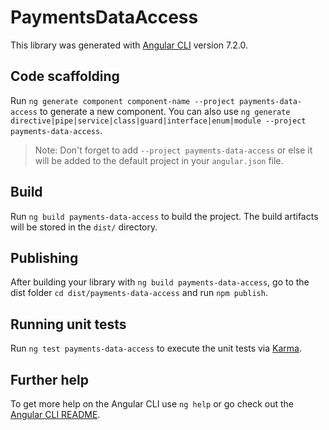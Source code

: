 # PaymentsDataAccess

This library was generated with [Angular CLI](https://github.com/angular/angular-cli) version 7.2.0.

## Code scaffolding

Run `ng generate component component-name --project payments-data-access` to generate a new component. You can also use `ng generate directive|pipe|service|class|guard|interface|enum|module --project payments-data-access`.

> Note: Don't forget to add `--project payments-data-access` or else it will be added to the default project in your `angular.json` file.

## Build

Run `ng build payments-data-access` to build the project. The build artifacts will be stored in the `dist/` directory.

## Publishing

After building your library with `ng build payments-data-access`, go to the dist folder `cd dist/payments-data-access` and run `npm publish`.

## Running unit tests

Run `ng test payments-data-access` to execute the unit tests via [Karma](https://karma-runner.github.io).

## Further help

To get more help on the Angular CLI use `ng help` or go check out the [Angular CLI README](https://github.com/angular/angular-cli/blob/master/README.md).
